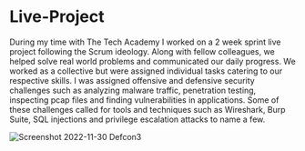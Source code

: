 # Live-Project
During my time with The Tech Academy I worked on a 2 week sprint live project following the Scrum ideology. Along with fellow colleagues, we helped solve real world problems and communicated our daily progress. We worked as a collective but were assigned individual tasks catering to our respective skills. I was assigned offensive and defensive security challenges such as analyzing malware traffic, penetration testing, inspecting pcap files and finding vulnerabilities in applications. Some of these challenges called for tools and techniques such as Wireshark, Burp Suite, SQL injections and privilege escalation attacks to name a few.


![Screenshot 2022-11-30 Defcon3](https://user-images.githubusercontent.com/105807900/205680921-51599983-8c0f-4b01-92b8-78d998f1b20a.jpg)


